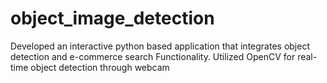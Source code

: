 # object_image_detection
Developed an interactive python based application that integrates object detection and e-commerce search  Functionality. Utilized OpenCV for real-time object detection through webcam
